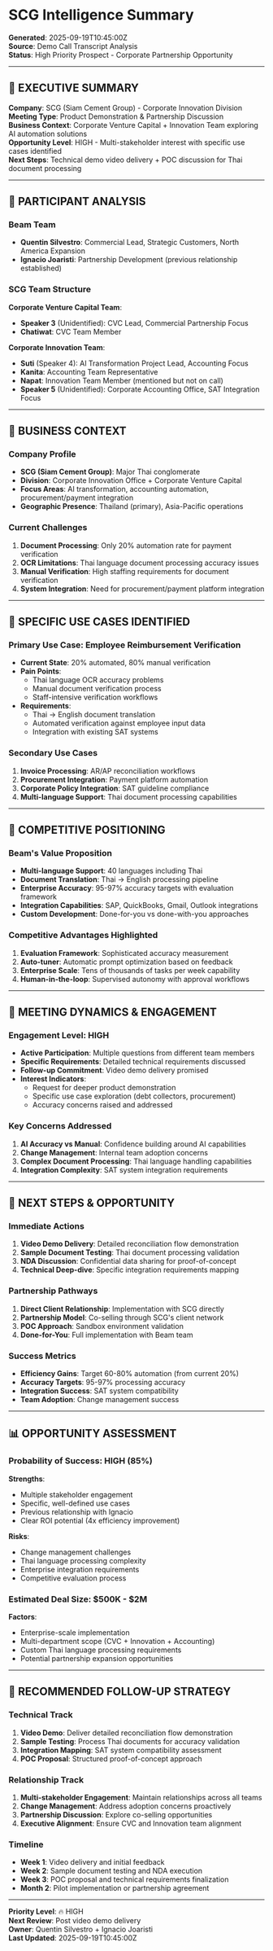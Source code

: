 # SCG Intelligence Summary
**Generated**: 2025-09-19T10:45:00Z  
**Source**: Demo Call Transcript Analysis  
**Status**: High Priority Prospect - Corporate Partnership Opportunity

---

## 🎯 EXECUTIVE SUMMARY

**Company**: SCG (Siam Cement Group) - Corporate Innovation Division  
**Meeting Type**: Product Demonstration & Partnership Discussion  
**Business Context**: Corporate Venture Capital + Innovation Team exploring AI automation solutions  
**Opportunity Level**: HIGH - Multi-stakeholder interest with specific use cases identified  
**Next Steps**: Technical demo video delivery + POC discussion for Thai document processing

---

## 👥 PARTICIPANT ANALYSIS

### Beam Team
- **Quentin Silvestro**: Commercial Lead, Strategic Customers, North America Expansion
- **Ignacio Joaristi**: Partnership Development (previous relationship established)

### SCG Team Structure
**Corporate Venture Capital Team**:
- **Speaker 3** (Unidentified): CVC Lead, Commercial Partnership Focus
- **Chatiwat**: CVC Team Member

**Corporate Innovation Team**:
- **Suti** (Speaker 4): AI Transformation Project Lead, Accounting Focus
- **Kanita**: Accounting Team Representative  
- **Napat**: Innovation Team Member (mentioned but not on call)
- **Speaker 5** (Unidentified): Corporate Accounting Office, SAT Integration Focus

---

## 🏢 BUSINESS CONTEXT

### Company Profile
- **SCG (Siam Cement Group)**: Major Thai conglomerate
- **Division**: Corporate Innovation Office + Corporate Venture Capital
- **Focus Areas**: AI transformation, accounting automation, procurement/payment integration
- **Geographic Presence**: Thailand (primary), Asia-Pacific operations

### Current Challenges
1. **Document Processing**: Only 20% automation rate for payment verification
2. **OCR Limitations**: Thai language document processing accuracy issues
3. **Manual Verification**: High staffing requirements for document verification
4. **System Integration**: Need for procurement/payment platform integration

---

## 💼 SPECIFIC USE CASES IDENTIFIED

### Primary Use Case: Employee Reimbursement Verification
- **Current State**: 20% automated, 80% manual verification
- **Pain Points**: 
  - Thai language OCR accuracy problems
  - Manual document verification process
  - Staff-intensive verification workflows
- **Requirements**: 
  - Thai → English document translation
  - Automated verification against employee input data
  - Integration with existing SAT systems

### Secondary Use Cases
1. **Invoice Processing**: AR/AP reconciliation workflows
2. **Procurement Integration**: Payment platform automation
3. **Corporate Policy Integration**: SAT guideline compliance
4. **Multi-language Support**: Thai document processing capabilities

---

## 🎯 COMPETITIVE POSITIONING

### Beam's Value Proposition
- **Multi-language Support**: 40 languages including Thai
- **Document Translation**: Thai → English processing pipeline
- **Enterprise Accuracy**: 95-97% accuracy targets with evaluation framework
- **Integration Capabilities**: SAP, QuickBooks, Gmail, Outlook integrations
- **Custom Development**: Done-for-you vs done-with-you approaches

### Competitive Advantages Highlighted
1. **Evaluation Framework**: Sophisticated accuracy measurement
2. **Auto-tuner**: Automatic prompt optimization based on feedback
3. **Enterprise Scale**: Tens of thousands of tasks per week capability
4. **Human-in-the-loop**: Supervised autonomy with approval workflows

---

## 🔄 MEETING DYNAMICS & ENGAGEMENT

### Engagement Level: HIGH
- **Active Participation**: Multiple questions from different team members
- **Specific Requirements**: Detailed technical requirements discussed
- **Follow-up Commitment**: Video demo delivery promised
- **Interest Indicators**: 
  - Request for deeper product demonstration
  - Specific use case exploration (debt collectors, procurement)
  - Accuracy concerns raised and addressed

### Key Concerns Addressed
1. **AI Accuracy vs Manual**: Confidence building around AI capabilities
2. **Change Management**: Internal team adoption concerns
3. **Complex Document Processing**: Thai language handling capabilities
4. **Integration Complexity**: SAT system integration requirements

---

## 🚀 NEXT STEPS & OPPORTUNITY

### Immediate Actions
1. **Video Demo Delivery**: Detailed reconciliation flow demonstration
2. **Sample Document Testing**: Thai document processing validation
3. **NDA Discussion**: Confidential data sharing for proof-of-concept
4. **Technical Deep-dive**: Specific integration requirements mapping

### Partnership Pathways
1. **Direct Client Relationship**: Implementation with SCG directly
2. **Partnership Model**: Co-selling through SCG's client network
3. **POC Approach**: Sandbox environment validation
4. **Done-for-You**: Full implementation with Beam team

### Success Metrics
- **Efficiency Gains**: Target 60-80% automation (from current 20%)
- **Accuracy Targets**: 95-97% processing accuracy
- **Integration Success**: SAT system compatibility
- **Team Adoption**: Change management success

---

## 📊 OPPORTUNITY ASSESSMENT

### Probability of Success: HIGH (85%)
**Strengths**:
- Multiple stakeholder engagement
- Specific, well-defined use cases
- Previous relationship with Ignacio
- Clear ROI potential (4x efficiency improvement)

**Risks**:
- Change management challenges
- Thai language processing complexity
- Enterprise integration requirements
- Competitive evaluation process

### Estimated Deal Size: $500K - $2M
**Factors**:
- Enterprise-scale implementation
- Multi-department scope (CVC + Innovation + Accounting)
- Custom Thai language processing requirements
- Potential partnership expansion opportunities

---

## 🎯 RECOMMENDED FOLLOW-UP STRATEGY

### Technical Track
1. **Video Demo**: Deliver detailed reconciliation flow demonstration
2. **Sample Testing**: Process Thai documents for accuracy validation
3. **Integration Mapping**: SAT system compatibility assessment
4. **POC Proposal**: Structured proof-of-concept approach

### Relationship Track
1. **Multi-stakeholder Engagement**: Maintain relationships across all teams
2. **Change Management**: Address adoption concerns proactively
3. **Partnership Discussion**: Explore co-selling opportunities
4. **Executive Alignment**: Ensure CVC and Innovation team alignment

### Timeline
- **Week 1**: Video delivery and initial feedback
- **Week 2**: Sample document testing and NDA execution
- **Week 3**: POC proposal and technical requirements finalization
- **Month 2**: Pilot implementation or partnership agreement

---

**Priority Level**: 🔥 HIGH  
**Next Review**: Post video demo delivery  
**Owner**: Quentin Silvestro + Ignacio Joaristi  
**Last Updated**: 2025-09-19T10:45:00Z
